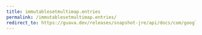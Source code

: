 ```yaml
---
title: immutablesetmultimap.entries
permalink: /immutablesetmultimap.entries/
redirect_to: https://guava.dev/releases/snapshot-jre/api/docs/com/google/common/collect/ImmutableSetMultimap.html#entries--
---
```

